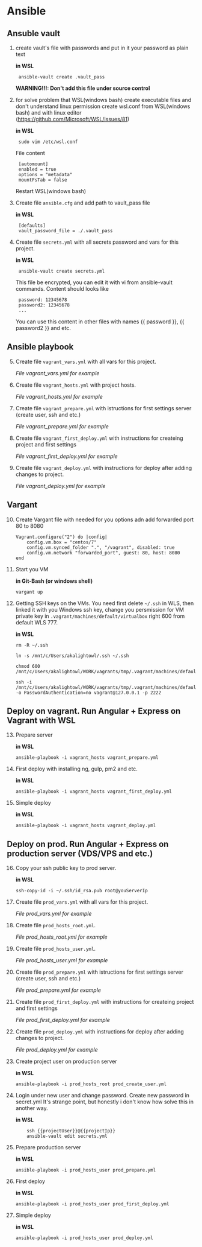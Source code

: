 # Ansible

## Ansuble vault

1. create vault's file with passwords and put in it your password as plain text

    **in WSL**

        ansible-vault create .vault_pass

    **WARNING!!!: Don't add this file under source control**

2. for solve problem that WSL(windows bash) create executable files and don't understand linux permission create wsl.conf from WSL(windows bash) and with linux editor (https://github.com/Microsoft/WSL/issues/81)

    **in WSL**

        sudo vim /etc/wsl.conf

    File content

        [automount]
        enabled = true
        options = "metadata"
        mountFsTab = false

    Restart WSL(windows bash)

3. Create file `ansible.cfg` and add path to vault_pass file

    **in WSL**

        [defaults]
        vault_password_file = ./.vault_pass

4. Create file `secrets.yml` with all secrets password and vars for this project.

    **in WSL**

        ansible-vault create secrets.yml

    This file be encrypted, you can edit it with vi from ansible-vault commands. Content should looks like

        password: 12345678
        password2: 12345678
        ...

    You can use this content in other files with names {{ password }}, {{ password2 }} and etc.

## Ansible playbook

5. Create file `vagrant_vars.yml` with all vars for this project.

    *File vagrant_vars.yml for example*

6. Create file `vagrant_hosts.yml` with project hosts.

    *File vagrant_hosts.yml for example*

7. Create file `vagrant_prepare.yml` with istructions for first settings server (create user, ssh and etc.)

    *File vagrant_prepare.yml for example*

8. Create file `vagrant_first_deploy.yml` with instructions for createing project and first settings

    *File vagrant_first_deploy.yml for example*

9. Create file `vagrant_deploy.yml` with instructions for deploy after adding changes to project.

    *File vagrant_deploy.yml for example*

## Vargant

10. Create Vargant file with needed for you options adn add forwarded port 80 to 8080

        Vagrant.configure("2") do |config|
            config.vm.box = "centos/7"
            config.vm.synced_folder ".", "/vagrant", disabled: true
            config.vm.network "forwarded_port", guest: 80, host: 8080
        end

11. Start you VM

    **in Git-Bash (or windows shell)**

        vargant up

12. Getting SSH keys on the VMs. You need first delete `~/.ssh` in WLS, then linked it with you Windows ssh key, change you persmission for VM private key in `.vagrant/machines/default/virtualbox` right 600 from default WLS 777.

    **in WSL**

        rm -R ~/.ssh
        
        ln -s /mnt/c/Users/akalightowl/.ssh ~/.ssh

        chmod 600 /mnt/c/Users/akalightowl/WORK/vagrants/tmp/.vagrant/machines/default/virtualbox/private_key

        ssh -i /mnt/c/Users/akalightowl/WORK/vagrants/tmp/.vagrant/machines/default/virtualbox/private_key -o PasswordAuthentication=no vagrant@127.0.0.1 -p 2222

## Deploy on vagrant. Run Angular + Express on Vagrant with WSL

13. Prepare server

    **in WSL**

        ansible-playbook -i vagrant_hosts vagrant_prepare.yml

14. First deploy with installing ng, gulp, pm2 and etc.

    **in WSL**

        ansible-playbook -i vagrant_hosts vagrant_first_deploy.yml

15. Simple deploy

    **in WSL**

        ansible-playbook -i vagrant_hosts vagrant_deploy.yml

## Deploy on prod. Run Angular + Express on production server (VDS/VPS and etc.)

16. Copy your ssh public key to prod server.

    **in WSL**

        ssh-copy-id -i ~/.ssh/id_rsa.pub root@youServerIp

17. Create file `prod_vars.yml` with all vars for this project.

    *File prod_vars.yml for example*

18. Create file `prod_hosts_root.yml`.

    *File prod_hosts_root.yml for example*

19. Create file `prod_hosts_user.yml`.

    *File prod_hosts_user.yml for example*

20. Create file `prod_prepare.yml` with istructions for first settings server (create user, ssh and etc.)

    *File prod_prepare.yml for example*

21. Create file `prod_first_deploy.yml` with instructions for createing project and first settings

    *File prod_first_deploy.yml for example*

22. Create file `prod_deploy.yml` with instructions for deploy after adding changes to project.

    *File prod_deploy.yml for example*

23. Create project user on production server

    **in WSL**

        ansible-playbook -i prod_hosts_root prod_create_user.yml

24. Login under new user and change password. Create new password in secret.yml
    It's strange point, but honestly i don't know how solve this in another way.

    **in WSL**

            ssh {{projectUser}}@{{projectIp}}
            ansible-vault edit secrets.yml

25. Prepare production server

    **in WSL**

        ansible-playbook -i prod_hosts_user prod_prepare.yml

26. First deploy

    **in WSL**

        ansible-playbook -i prod_hosts_user prod_first_deploy.yml

27. Simple deploy

    **in WSL**

        ansible-playbook -i prod_hosts_user prod_deploy.yml